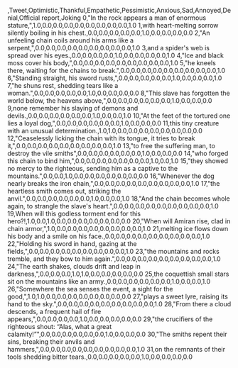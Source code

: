 ,Tweet,Optimistic,Thankful,Empathetic,Pessimistic,Anxious,Sad,Annoyed,Denial,Official report,Joking
0,"In the rock appears a man of enormous stature,",1.0,0.0,0.0,0.0,0.0,0.0,0.0,0.0,0.0,1.0
1,with heart-melting sorrow silently boiling in his chest.,0.0,0.0,0.0,0.0,0.0,1.0,0.0,0.0,0.0,0.0
2,"An unfeeling chain coils around his arms like a serpent,",0.0,0.0,0.0,0.0,0.0,0.0,0.0,0.0,0.0,1.0
3,and a spider's web is spread over his eyes.,0.0,0.0,0.0,0.0,1.0,0.0,0.0,0.0,0.0,1.0
4,"Ice and black moss cover his body,",0.0,0.0,0.0,0.0,0.0,0.0,0.0,0.0,0.0,1.0
5,"he kneels there, waiting for the chains to break.",0.0,0.0,0.0,0.0,0.0,0.0,0.0,0.0,0.0,1.0
6,"Standing straight, his sword rusts,",0.0,0.0,0.0,0.0,0.0,1.0,0.0,0.0,0.0,1.0
7,"he shuns rest, shedding tears like a woman.",0.0,0.0,0.0,0.0,0.0,1.0,0.0,0.0,0.0,0.0
8,"This slave has forgotten the world below, the heavens above,",0.0,0.0,0.0,0.0,0.0,0.0,1.0,0.0,0.0,0.0
9,none remember his slaying of demons and devils.,0.0,0.0,0.0,0.0,0.0,0.0,1.0,0.0,0.0,1.0
10,"At the feet of the tortured one lies a loyal dog,",0.0,0.0,0.0,0.0,0.0,0.0,1.0,0.0,0.0,0.0
11,this tiny creature with an unusual determination.,1.0,1.0,0.0,0.0,0.0,0.0,0.0,0.0,0.0,0.0
12,"Ceaselessly licking the chain with its tongue, it tries to break it,",0.0,0.0,0.0,0.0,0.0,0.0,0.0,0.0,0.0,1.0
13,"to free the suffering man, to destroy the vile smiths",0.0,0.0,0.0,0.0,0.0,0.0,1.0,0.0,0.0,0.0
14,"who forged this chain to bind him,",0.0,0.0,0.0,0.0,0.0,0.0,0.0,1.0,0.0,1.0
15,"they showed no mercy to the righteous, sending him as a captive to the mountains.",0.0,0.0,1.0,0.0,0.0,0.0,0.0,0.0,0.0,0.0
16,"Whenever the dog nearly breaks the iron chain,",0.0,0.0,0.0,0.0,0.0,0.0,0.0,0.0,0.0,1.0
17,"the heartless smith comes out, striking the anvil.",0.0,0.0,0.0,0.0,0.0,0.0,1.0,0.0,0.0,1.0
18,"And the chain becomes whole again, to strangle the slave's heart.",0.0,0.0,0.0,0.0,0.0,0.0,0.0,0.0,0.0,1.0
19,When will this godless torment end for this hero?!,1.0,0.0,1.0,0.0,0.0,0.0,0.0,0.0,0.0,0.0
20,"When will Amiran rise, clad in chain armor,",1.0,0.0,0.0,0.0,0.0,0.0,0.0,0.0,0.0,1.0
21,melting ice flows down his body and a smile on his face.,0.0,0.0,0.0,0.0,0.0,0.0,0.0,0.0,0.0,1.0
22,"Holding his sword in hand, gazing at the fields,",0.0,0.0,0.0,0.0,0.0,0.0,0.0,0.0,0.0,1.0
23,"the mountains and rocks tremble, and they bow to him again.",0.0,0.0,0.0,0.0,0.0,0.0,0.0,0.0,0.0,1.0
24,"The earth shakes, clouds drift and leap in darkness,",0.0,0.0,0.0,1.0,1.0,0.0,0.0,0.0,0.0,0.0
25,the coquettish small stars sit on the mountains like an army.,0.0,0.0,0.0,0.0,0.0,0.0,1.0,0.0,0.0,1.0
26,"Somewhere the sea senses the event, a sight for the good,",1.0,1.0,0.0,0.0,0.0,0.0,0.0,0.0,0.0,0.0
27,"plays a sweet lyre, raising its hand to the sky.",0.0,0.0,0.0,0.0,0.0,0.0,0.0,0.0,0.0,1.0
28,"From there a cloud descends, a frequent hail of fire appears,",0.0,0.0,0.0,0.0,1.0,0.0,0.0,0.0,0.0,0.0
29,"the crucifiers of the righteous shout: “Alas, what a great calamity!”",0.0,0.0,0.0,0.0,0.0,0.0,1.0,0.0,0.0,0.0
30,"The smiths repent their sins, breaking their anvils and hammers,",0.0,0.0,0.0,0.0,0.0,0.0,0.0,0.0,0.0,1.0
31,on the remnants of their tools shedding bitter tears.,0.0,0.0,0.0,0.0,0.0,1.0,0.0,0.0,0.0,0.0
